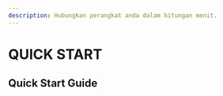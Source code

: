 ```yaml
---
description: Hubungkan perangkat anda dalam hitungan menit.
---
```


# QUICK START

## Quick Start Guide <a id="quick-start-guide"></a>



